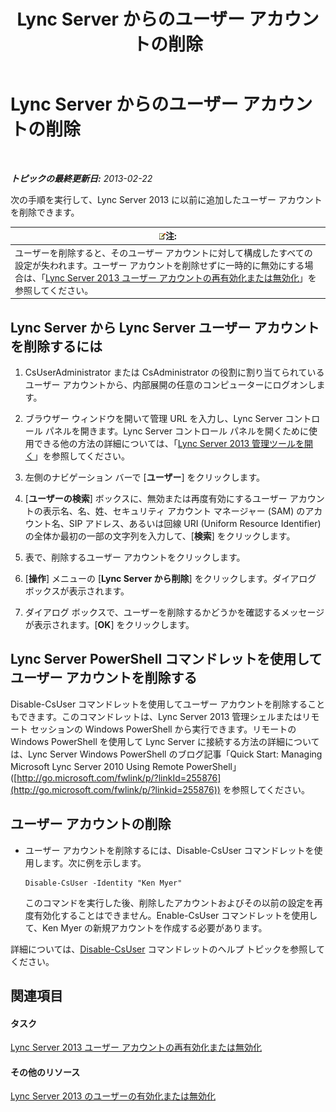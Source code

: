 ﻿---
title: Lync Server からのユーザー アカウントの削除
TOCTitle: Lync Server からのユーザー アカウントの削除
ms:assetid: 2f512aba-e358-45ae-af58-74312ee9c514
ms:mtpsurl: https://technet.microsoft.com/ja-jp/library/JJ688008(v=OCS.15)
ms:contentKeyID: 49886895
ms.date: 05/19/2016
mtps_version: v=OCS.15
ms.translationtype: HT
---

# Lync Server からのユーザー アカウントの削除

 

_**トピックの最終更新日:** 2013-02-22_

次の手順を実行して、Lync Server 2013 に以前に追加したユーザー アカウントを削除できます。

<table>
<thead>
<tr class="header">
<th><img src="images/Gg412781.note(OCS.15).gif" title="note" alt="note" />注:</th>
</tr>
</thead>
<tbody>
<tr class="odd">
<td>ユーザーを削除すると、そのユーザー アカウントに対して構成したすべての設定が失われます。ユーザー アカウントを削除せずに一時的に無効にする場合は、「<a href="lync-server-2013-disable-or-re-enable-user-account-for-lync-server.md">Lync Server 2013 ユーザー アカウントの再有効化または無効化</a>」を参照してください。</td>
</tr>
</tbody>
</table>


## Lync Server から Lync Server ユーザー アカウントを削除するには

1.  CsUserAdministrator または CsAdministrator の役割に割り当てられているユーザー アカウントから、内部展開の任意のコンピューターにログオンします。

2.  ブラウザー ウィンドウを開いて管理 URL を入力し、Lync Server コントロール パネルを開きます。Lync Server コントロール パネルを開くために使用できる他の方法の詳細については、「[Lync Server 2013 管理ツールを開く](lync-server-2013-open-lync-server-administrative-tools.md)」を参照してください。

3.  左側のナビゲーション バーで \[**ユーザー**\] をクリックします。

4.  \[**ユーザーの検索**\] ボックスに、無効または再度有効にするユーザー アカウントの表示名、名、姓、セキュリティ アカウント マネージャー (SAM) のアカウント名、SIP アドレス、あるいは回線 URI (Uniform Resource Identifier) の全体か最初の一部の文字列を入力して、\[**検索**\] をクリックします。

5.  表で、削除するユーザー アカウントをクリックします。

6.  \[**操作**\] メニューの \[**Lync Server から削除**\] をクリックします。ダイアログ ボックスが表示されます。

7.  ダイアログ ボックスで、ユーザーを削除するかどうかを確認するメッセージが表示されます。\[**OK**\] をクリックします。

## Lync Server PowerShell コマンドレットを使用してユーザー アカウントを削除する

Disable-CsUser コマンドレットを使用してユーザー アカウントを削除することもできます。このコマンドレットは、Lync Server 2013 管理シェルまたはリモート セッションの Windows PowerShell から実行できます。リモートの Windows PowerShell を使用して Lync Server に接続する方法の詳細については、Lync Server Windows PowerShell のブログ記事「Quick Start: Managing Microsoft Lync Server 2010 Using Remote PowerShell」 ([http://go.microsoft.com/fwlink/p/?linkId=255876](http://go.microsoft.com/fwlink/p/?linkid=255876)) を参照してください。

## ユーザー アカウントの削除

  - ユーザー アカウントを削除するには、Disable-CsUser コマンドレットを使用します。次に例を示します。
    
        Disable-CsUser -Identity "Ken Myer"
    
    このコマンドを実行した後、削除したアカウントおよびその以前の設定を再度有効化することはできません。Enable-CsUser コマンドレットを使用して、Ken Myer の新規アカウントを作成する必要があります。

詳細については、[Disable-CsUser](https://docs.microsoft.com/en-us/powershell/module/skype/Disable-CsUser) コマンドレットのヘルプ トピックを参照してください。

## 関連項目

#### タスク

[Lync Server 2013 ユーザー アカウントの再有効化または無効化](lync-server-2013-disable-or-re-enable-user-account-for-lync-server.md)  

#### その他のリソース

[Lync Server 2013 のユーザーの有効化または無効化](lync-server-2013-enabling-and-disabling-users-for-lync-server.md)

